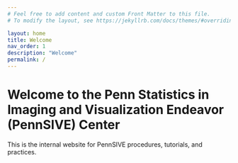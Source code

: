 ```yaml
---
# Feel free to add content and custom Front Matter to this file.
# To modify the layout, see https://jekyllrb.com/docs/themes/#overriding-theme-defaults

layout: home
title: Welcome
nav_order: 1
description: "Welcome"
permalink: /
---
```

# Welcome to the Penn Statistics in Imaging and Visualization Endeavor (PennSIVE) Center
This is the internal website for PennSIVE procedures, tutorials, and practices.